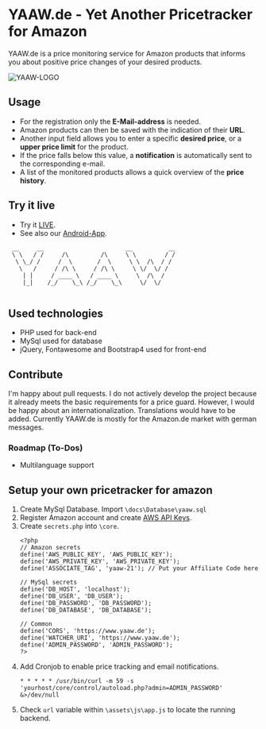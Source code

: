

# YAAW.de -  Yet Another Pricetracker for Amazon
YAAW.de is a price monitoring service for Amazon products that informs you about positive price changes of your desired products.

![YAAW-LOGO](assets/img/AmazonWatcher3.png)

## Usage
- For the registration only the **E-Mail-address** is needed.
- Amazon products can then be saved with the indication of their **URL**.
- Another input field allows you to enter a specific **desired price**, or a **upper price limit** for the product. 
- If the price falls below this value, a **notification** is automatically sent to the corresponding e-mail.
- A list of the monitored products allows a quick overview of the **price history**. 

## Try it live
* Try it [LIVE](https://www.yaaw.de/).
* See also our [Android-App](https://play.google.com/store/apps/details?id=de.javan.yaaw).

```
 __     __                       __          __
 \ \   / /     /\         /\     \ \        / /
  \ \_/ /     /  \       /  \     \ \  /\  / / 
   \   /     / /\ \     / /\ \     \ \/  \/ /  
    | |     / ____ \   / ____ \     \  /\  /   
    |_|    /_/    \_\ /_/    \_\     \/  \/     
    
```

## Used technologies
* PHP used for back-end
* MySql used for database
* jQuery, Fontawesome and Bootstrap4 used for front-end

## Contribute
I'm happy about pull requests. I do not actively develop the project because it already meets the basic requirements for a price guard. However, I would be happy about an internationalization. Translations would have to be added. Currently YAAW.de is mostly for the Amazon.de market with german messages.
### Roadmap (To-Dos)
* Multilanguage support 

## Setup your own pricetracker for amazon

1. Create MySql Database. Import `\docs\Database\yaaw.sql`
2. Register Amazon account and create [AWS API Keys](https://console.aws.amazon.com/iam/home?region=us-west-2#/security_credential).
3. Create `secrets.php` into `\core`.
    ```
    <?php
    // Amazon secrets
    define('AWS_PUBLIC_KEY', 'AWS_PUBLIC_KEY');
    define('AWS_PRIVATE_KEY', 'AWS_PRIVATE_KEY');
    define('ASSOCIATE_TAG', 'yaaw-21'); // Put your Affiliate Code here
    
    // MySql secrets
    define('DB_HOST', 'localhost');
    define('DB_USER', 'DB_USER');
    define('DB_PASSWORD', 'DB_PASSWORD');
    define('DB_DATABASE', 'DB_DATABASE');
    
    // Common
    define('CORS', 'https://www.yaaw.de');
    define('WATCHER_URI', 'https://www.yaaw.de');
    define('ADMIN_PASSWORD', 'ADMIN_PASSWORD');
    ?>
    ```
4. Add Cronjob to enable price tracking and email notifications.
    ```
    * * * * * /usr/bin/curl -m 59 -s 'yourhost/core/control/autoload.php?admin=ADMIN_PASSWORD' &>/dev/null
    ```
5. Check `url` variable within `\assets\js\app.js` to locate the running backend.
